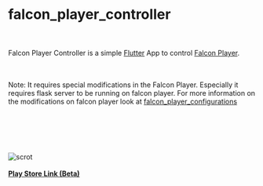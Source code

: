 # falcon_player_controller

<br><br>
Falcon Player Controller is a simple [Flutter](https://flutter.io/) App to control [Falcon Player](https://github.com/FalconChristmas/fpp).

<br><br>
Note: It requires special modifications in the Falcon Player. Especially it requires flask server to be running on falcon player. For more information on the modifications on falcon player look at [falcon_player_configurations](https://github.com/atomicnumber1/falcon_player_configurations)

<br><br>
<br><br>

![scrot](https://i.imgur.com/qwQjPii.png)
<br><br>
**[Play Store Link (Beta)](https://play.google.com/store/apps/details?id=com.atomicnumber1.falconplayercontroller)**
